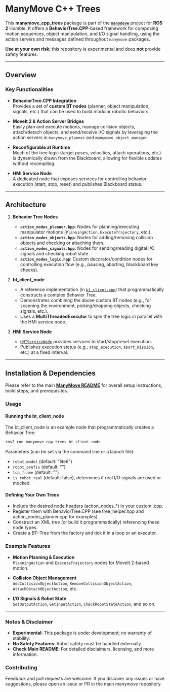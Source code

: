 # ManyMove C++ Trees

This **manymove_cpp_trees** package is part of the [**`manymove`**](../README.md) project for **ROS 2** Humble. It offers a **BehaviorTree.CPP**-based framework for composing motion sequences, object manipulation, and I/O signal handling, using the action servers and messages defined throughout `manymove` packages.

**Use at your own risk**; this repository is experimental and does **not** provide safety features.

---

## Overview

### Key Functionalities

- **BehaviorTree.CPP Integration**  
  Provides a set of **custom BT nodes** (planner, object manipulation, signals, etc.) that can be used to build modular robotic behaviors.

- **MoveIt 2 & Action Server Bridges**  
  Easily plan and execute motions, manage collision objects, attach/detach objects, and send/receive I/O signals by leveraging the action servers in `manymove_planner` and `manymove_object_manager`.

- **Reconfigurable at Runtime**  
  Much of the tree logic (target poses, velocities, attach operations, etc.) is dynamically drawn from the Blackboard, allowing for flexible updates without recompiling.

- **HMI Service Node**  
  A dedicated node that exposes services for controlling behavior execution (start, stop, reset) and publishes Blackboard status.

---

## Architecture

1. **Behavior Tree Nodes**  
   - **`action_nodes_planner.hpp`**: Nodes for planning/executing manipulator motions (`PlanningAction`, `ExecuteTrajectory`, etc.).  
   - **`action_nodes_objects.hpp`**: Nodes for adding/removing collision objects and checking or attaching them.  
   - **`action_nodes_signals.hpp`**: Nodes for sending/reading digital I/O signals and checking robot state.  
   - **`action_nodes_logic.hpp`**: Custom decorator/condition nodes for controlling execution flow (e.g., pausing, aborting, blackboard key checks).

2. **bt_client_node**  
   - A reference implementation (in [`bt_client.cpp`](./src/bt_client.cpp)) that programmatically constructs a complex Behavior Tree.  
   - Demonstrates combining the above custom BT nodes (e.g., for scanning the environment, picking/dropping objects, checking signals, etc.).  
   - Uses a **MultiThreadedExecutor** to spin the tree logic in parallel with the HMI service node.

3. **HMI Service Node**  
   - [`HMIServiceNode`](./include/manymove_cpp_trees/hmi_service_node.hpp) provides services to start/stop/reset execution.  
   - Publishes execution status (e.g., `stop_execution`, `abort_mission`, etc.) at a fixed interval.

---

## Installation & Dependencies

Please refer to the main [**ManyMove README**](../README.md) for overall setup instructions, build steps, and prerequisites.

### Usage

#### Running the bt_client_node

The bt_client_node is an example node that programmatically creates a Behavior Tree:

```bash
ros2 run manymove_cpp_trees bt_client_node
```

Parameters (can be set via the command line or a launch file):
- `robot_model` (default: "lite6")
- `robot_prefix` (default: "")
- `tcp_frame` (default: "")
- `is_robot_real` (default: false), determines if real I/O signals are used or mocked.

#### Defining Your Own Trees

- Include the desired node headers (action_nodes_*) in your custom .cpp.
- Register them with BehaviorTree.CPP (see tree_helper.hpp and action_nodes_planner.cpp for examples).
- Construct an XML tree (or build it programmatically) referencing these node types.
- Create a BT::Tree from the factory and tick it in a loop or an executor.

### Example Features

- **Motion Planning & Execution**  
  `PlanningAction` and `ExecuteTrajectory` nodes for MoveIt 2-based motion.

- **Collision Object Management**  
  `AddCollisionObjectAction`, `RemoveCollisionObjectAction`, `AttachDetachObjectAction`, etc.

- **I/O Signals & Robot State**  
  `SetOutputAction`, `GetInputAction`, `CheckRobotStateAction`, and so on.

---

### Notes & Disclaimer

- **Experimental**: This package is under development; no warranty of stability.
- **No Safety Features**: Robot safety must be handled externally.
- **Check Main README**: For detailed disclaimers, licensing, and more information.

### Contributing

Feedback and pull requests are welcome. If you discover any issues or have suggestions, please open an issue or PR in the main manymove repository.

